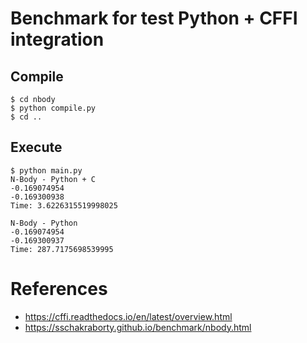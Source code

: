 # Benchmark for test Python + CFFI integration

## Compile

```console
$ cd nbody
$ python compile.py
$ cd ..
```

## Execute

```console
$ python main.py
N-Body - Python + C
-0.169074954
-0.169300938
Time: 3.6226315519998025

N-Body - Python
-0.169074954
-0.169300937
Time: 287.7175698539995
```

# References

- https://cffi.readthedocs.io/en/latest/overview.html
- https://sschakraborty.github.io/benchmark/nbody.html
